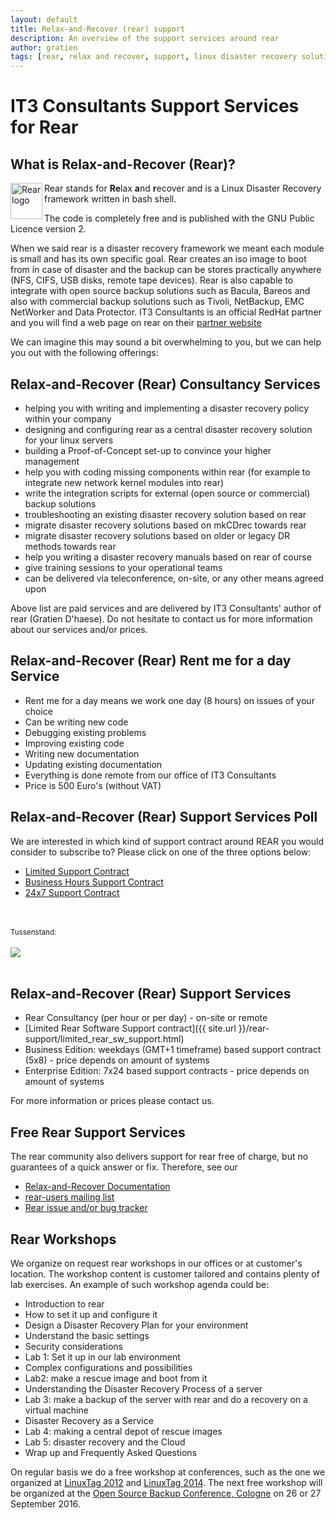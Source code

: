 ```yaml
---
layout: default
title: Relax-and-Recover (rear) support
description: An overview of the support services around rear
author: gratien
tags: [rear, relax and recover, support, linux disaster recovery solution, IT3 Consultants, GPL]
---
```


# IT3 Consultants Support Services for Rear

## What is Relax-and-Recover (Rear)?

<img src="{{ site.url }}/images/logo/rear_logo_100.png" width="51" height="58" border="0" align="left" alt="Rear logo" />
Rear stands for <strong>Re</strong>lax <strong>a</strong>nd <strong>r</strong>ecover and is a Linux Disaster Recovery framework written in bash shell.

The code is completely free and is published with the GNU Public Licence version 2.

When we said rear is a disaster recovery framework we meant each module is small and has its own specific goal. Rear creates an iso image to boot from in case of disaster and the backup can be stores practically anywhere (NFS, CIFS, USB disks, remote tape devices). Rear is also capable to integrate with open source backup solutions such as Bacula, Bareos and also with commercial backup solutions such as Tivoli, NetBackup, EMC NetWorker and Data Protector.
IT3 Consultants is an official RedHat partner and you will find a web page on rear on their [partner website](http://redhat.force.com/finder/PFPartnerDetail?id=0016000000M8PW4AAN)

We can imagine this may sound a bit overwhelming to you, but we can help you out with the following offerings:

## Relax-and-Recover (Rear) Consultancy Services

* helping you with writing and implementing a disaster recovery policy within your company
* designing and configuring rear as a central disaster recovery solution for your linux servers
* building a Proof-of-Concept set-up to convince your higher management
* help you with coding missing components within rear (for example to integrate new network kernel modules into rear)
* write the integration scripts for external (open source or commercial) backup solutions
* troubleshooting an existing disaster recovery solution based on rear
* migrate disaster recovery solutions based on mkCDrec towards rear
* migrate disaster recovery solutions based on older or legacy DR methods towards rear
* help you writing a disaster recovery manuals based on rear of course
* give training sessions to your operational teams
* can be delivered via teleconference, on-site, or any other means agreed upon

Above list are paid services and are delivered by IT3 Consultants' author of rear (Gratien D'haese). Do not hesitate to contact us for more information about our services and/or prices.

## Relax-and-Recover (Rear) Rent me for a day Service

* Rent me for a day means we work one day (8 hours) on issues of your choice
* Can be writing new code
* Debugging existing problems
* Improving existing code
* Writing new documentation
* Updating existing documentation
* Everything is done remote from our office of IT3 Consultants
* Price is 500 Euro's (without VAT)

## Relax-and-Recover (Rear) Support Services Poll

We are interested in which kind of support contract around REAR you would consider to subscribe to? Please click on one of the three options below:

<ul>
    <li><a href="http://www.gfxpoll.nl/pollvote/222738.html" target="_newWin">Limited Support Contract</a></li>
    <li><a href="http://www.gfxpoll.nl/pollvote/222739.html" target="_newWin">Business Hours Support Contract</a></li>
    <li><a href="http://www.gfxpoll.nl/pollvote/222740.html" target="_newWin">24x7 Support Contract</a></li>
</ul>
<br /><br /><small>Tussenstand:</small><br /><br /><img src="http://www.gfxpoll.nl/pollgfx/48334.png"><br /><br />

## Relax-and-Recover (Rear) Support Services

* Rear Consultancy (per hour or per day) - on-site or remote
* [Limited Rear Software Support contract]({{ site.url }}/rear-support/limited_rear_sw_support.html)
* Business Edition: weekdays (GMT+1 timeframe) based support contract (5x8) - price depends on amount of systems
* Enterprise Edition: 7x24 based support contracts - price depends on amount of systems

For more information or prices please contact us.

## Free Rear Support Services

The rear community also delivers support for rear free of charge, but no guarantees of a quick answer or fix. Therefore, see our 

* [Relax-and-Recover Documentation](http://relax-and-recover.org/documentation/)
* [rear-users mailing list](http://lists.relax-and-recover.org/mailman/listinfo/rear-users)
* [Rear issue and/or bug tracker](https://github.com/rear/rear/issues)


## Rear Workshops

We organize on request rear workshops in our offices or at customer's location. The workshop content is customer tailored and contains plenty of lab exercises. An example of such workshop agenda could be:

-	Introduction to rear
-	How to set it up and configure it
-	Design a Disaster Recovery Plan for your environment
-	Understand the basic settings
-	Security considerations
-	Lab 1: Set it up in our lab environment
-	Complex configurations and possibilities
-	Lab2: make a rescue image and boot from it
-	Understanding the Disaster Recovery Process of a server
-	Lab 3: make a backup of the server with rear and do a recovery on a virtual machine
-	Disaster Recovery as a Service
-	Lab 4: making a central depot of rescue images
-	Lab 5: disaster recovery and the Cloud
-	Wrap up and Frequently Asked Questions


On regular basis we do a free workshop at conferences, such as the one we organized at [LinuxTag 2012](http://www.linuxtag.org/2012/de/program/workshops/workshops/vortragsdetails-talkid701.html) and [LinuxTag 2014](http://www.linuxtag.org/2014/de/programm/vortragsdetails/?eventid=2653). The next free workshop will be organized at the [Open Source Backup Conference, Cologne](http://osbconf.org/workshops/) on 26 or 27 September 2016.
